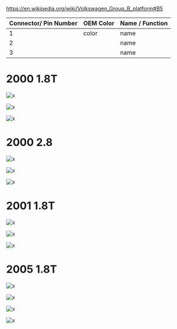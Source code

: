 https://en.wikipedia.org/wiki/Volkswagen_Group_B_platform#B5


| Connector/ Pin Number | OEM Color | Name / Function | 
| --------------------- |------- |---------------- |
| 1 | color     | name                          |
| 2 |           | name                          |
| 3 |           | name                          |

# 2000 1.8T

![x](./OEM-Docs/VAG/2000_a4_1.8t_1.png)

![x](./OEM-Docs/VAG/2000_a4_1.8t_2.png)

![x](./OEM-Docs/VAG/2000_a4_1.8t_3.png)

# 2000 2.8

![x](./OEM-Docs/VAG/2000_a4_2.8_1.png)

![x](./OEM-Docs/VAG/2000_a4_2.8_2.png)

![x](./OEM-Docs/VAG/2000_a4_2.8_3.png)


# 2001 1.8T

![x](./OEM-Docs/VAG/2001_a4_1.8t_1.png)

![x](./OEM-Docs/VAG/2001_a4_1.8t_2.png)

![x](./OEM-Docs/VAG/2001_a4_1.8t_3.png)

# 2005 1.8T

![x](./OEM-Docs/VAG/2005_a4_1.8t_1.png)

![x](./OEM-Docs/VAG/2005_a4_1.8t_2.png)

![x](./OEM-Docs/VAG/2005_a4_1.8t_3.png)

![x](./OEM-Docs/VAG/2005_a4_1.8t_4.png)

